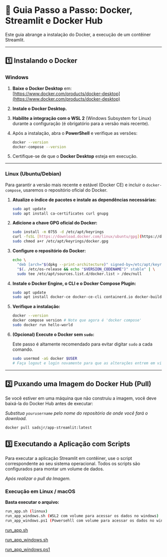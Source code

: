 # 🐳 Guia Passo a Passo: Docker, Streamlit e Docker Hub

Este guia abrange a instalação do Docker, a execução de um contêiner Streamlit.

---

## 1️⃣ Instalando o Docker

### Windows

1.  **Baixe o Docker Desktop** em: [https://www.docker.com/products/docker-desktop](https://www.docker.com/products/docker-desktop)
2.  **Instale o Docker Desktop.**
3.  **Habilite a integração com o WSL 2** (Windows Subsystem for Linux) durante a configuração (é obrigatório para a versão mais recente).
4.  Após a instalação, abra o **PowerShell** e verifique as versões:

    ```bash
    docker --version
    docker-compose --version
    ```

5.  Certifique-se de que o **Docker Desktop** esteja em execução.

---

### Linux (Ubuntu/Debian)

Para garantir a versão mais recente e estável (Docker CE) e incluir o `docker-compose`, usaremos o repositório oficial do Docker.

1.  **Atualize o índice de pacotes e instale as dependências necessárias:**

    ```bash
    sudo apt update
    sudo apt install ca-certificates curl gnupg
    ```

2.  **Adicione a chave GPG oficial do Docker:**

    ```bash
    sudo install -m 0755 -d /etc/apt/keyrings
    curl -fsSL [https://download.docker.com/linux/ubuntu/gpg](https://download.docker.com/linux/ubuntu/gpg) | sudo gpg --dearmor -o /etc/apt/keyrings/docker.gpg
    sudo chmod a+r /etc/apt/keyrings/docker.gpg
    ```

3.  **Configure o repositório do Docker:**

    ```bash
    echo \
      "deb [arch="$(dpkg --print-architecture)" signed-by=/etc/apt/keyrings/docker.gpg] [https://download.docker.com/linux/ubuntu](https://download.docker.com/linux/ubuntu) \
      "$(. /etc/os-release && echo "$VERSION_CODENAME")" stable" | \
      sudo tee /etc/apt/sources.list.d/docker.list > /dev/null
    ```

4.  **Instale o Docker Engine, o CLI e o Docker Compose Plugin:**

    ```bash
    sudo apt update
    sudo apt install docker-ce docker-ce-cli containerd.io docker-buildx-plugin docker-compose-plugin
    ```

5.  **Verifique a instalação:**

    ```bash
    docker --version
    docker compose version # Note que agora é 'docker compose'
    sudo docker run hello-world
    ```

6.  **(Opcional) Execute o Docker sem `sudo`:**

    Este passo é altamente recomendado para evitar digitar `sudo` a cada comando.

    ```bash
    sudo usermod -aG docker $USER
    # Faça logout e login novamente para que as alterações entrem em vigor
    ```
---

## 2️⃣ Puxando uma Imagem do Docker Hub (Pull)

Se você estiver em uma máquina que não construiu a imagem, você deve baixá-la do Docker Hub antes de executar:

*Substitua `yourusername` pelo nome do repositório de onde você fará o download.*

```bash
docker pull sadsjr/app-streamlit:latest
```

## 3️⃣ Executando a Aplicação com Scripts

Para executar a aplicação Streamlit em contêiner, use o script correspondente ao seu sistema operacional. Todos os scripts são configurados para montar um volume de dados.

*Após realizar o pull da Imagem.*

### Execução em Linux / macOS

**Basta executar o arquivo:**

```bash
run_app.sh (linnux)
run_app_windows.sh (WSL2 com volume para acessar os dados no windows)
run_app_windows.ps1 (Powersehll com volume para acessar os dados no windows)
```

[run_app.sh](https://github.com/SidneyJunior01234/ShrimpFeeder/blob/main/run_app.sh)

[run_app_windows.sh](https://github.com/SidneyJunior01234/ShrimpFeeder/blob/main/run_app_windows.sh)

[run_app_windows.ps1](https://github.com/SidneyJunior01234/ShrimpFeeder/blob/main/run_app_windows.ps1)
